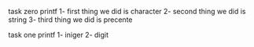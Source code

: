 task zero
printf 
1- first thing we did is character
2- second thing we did is string
3- third  thing we did is precente


task one
printf
1- iniger
2- digit
